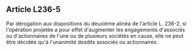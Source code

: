 Article L236-5
----
Par dérogation aux dispositions du deuxième alinéa de l'article L. 236-2, si
l'opération projetée a pour effet d'augmenter les engagements d'associés ou
d'actionnaires de l'une ou de plusieurs sociétés en cause, elle ne peut être
décidée qu'à l'unanimité desdits associés ou actionnaires.
